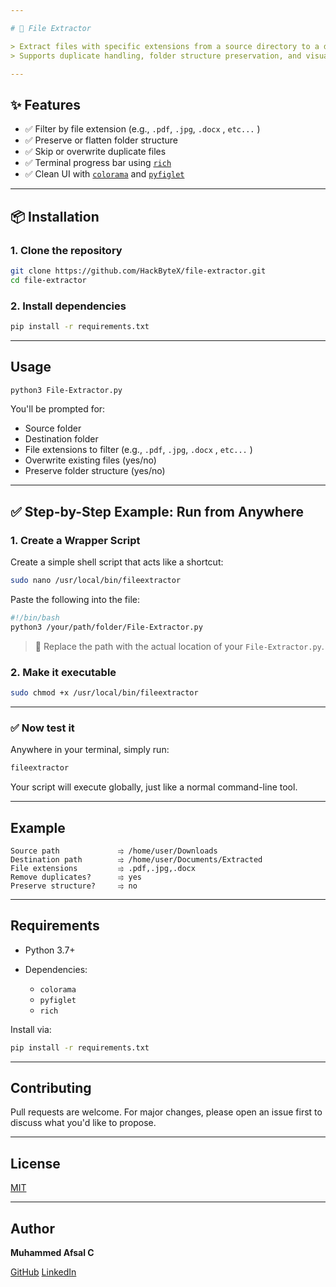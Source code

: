 ```yaml
---

# 📁 File Extractor

> Extract files with specific extensions from a source directory to a destination directory.
> Supports duplicate handling, folder structure preservation, and visual CLI output.

---
```


## ✨ Features

* ✅ Filter by file extension (e.g., `.pdf`, `.jpg`, `.docx` , `etc...` )
* ✅ Preserve or flatten folder structure
* ✅ Skip or overwrite duplicate files
* ✅ Terminal progress bar using [`rich`](https://github.com/Textualize/rich)
* ✅ Clean UI with [`colorama`](https://pypi.org/project/colorama/) and [`pyfiglet`](https://github.com/pwaller/pyfiglet)

---

## 📦 Installation

### 1. Clone the repository

```bash
git clone https://github.com/HackByteX/file-extractor.git
cd file-extractor
```

### 2. Install dependencies

```bash
pip install -r requirements.txt
```

---

## Usage

```bash
python3 File-Extractor.py
```

You'll be prompted for:

* Source folder
* Destination folder
* File extensions to filter (e.g.,  `.pdf`, `.jpg`, `.docx` , `etc...` )
* Overwrite existing files (yes/no)
* Preserve folder structure (yes/no)

---

## ✅ Step-by-Step Example: Run from Anywhere

### 1. Create a Wrapper Script

Create a simple shell script that acts like a shortcut:

```bash
sudo nano /usr/local/bin/fileextractor
```

Paste the following into the file:

```bash
#!/bin/bash
python3 /your/path/folder/File-Extractor.py 
```

> 🔹 Replace the path with the actual location of your `File-Extractor.py`.

### 2. Make it executable

```bash
sudo chmod +x /usr/local/bin/fileextractor
```

---

### ✅ Now test it

Anywhere in your terminal, simply run:

```bash
fileextractor
```

Your script will execute globally, just like a normal command-line tool.

---

## Example

```
Source path             ⥤ /home/user/Downloads
Destination path        ⥤ /home/user/Documents/Extracted
File extensions         ⥤ .pdf,.jpg,.docx
Remove duplicates?      ⥤ yes
Preserve structure?     ⥤ no
```

---

## Requirements

* Python 3.7+
* Dependencies:

  * `colorama`
  * `pyfiglet`
  * `rich`

Install via:

```bash
pip install -r requirements.txt
```

---

## Contributing

Pull requests are welcome. For major changes, please open an issue first to discuss what you'd like to propose.

---

## License

[MIT](LICENSE)

---

## Author

**Muhammed Afsal C**

[GitHub](https://github.com/HackByteX)   [LinkedIn](https://www.linkedin.com/in/muhammedafsalc)



